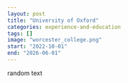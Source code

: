 ```yaml
---
layout: post
title: "University of Oxford"
categories: experience-and-education
tags: []
image: "worcester_college.png"
start: "2022-10-01"
end: "2026-06-01"
---
```


random text
